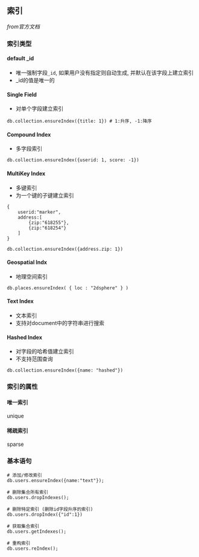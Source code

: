 ## 索引
*from官方文档*


### 索引类型

#### default \_id
* 唯一强制字段`_id`, 如果用户没有指定则自动生成, 并默认在该字段上建立索引
* \_id的值是唯一的

#### Single Field
* 对单个字段建立索引
```
db.collection.ensureIndex({title: 1}) # 1:升序, -1:降序
```

#### Compound Index
* 多字段索引
```
db.collection.ensureIndex({userid: 1, score: -1})
```

#### MultiKey Index
* 多键索引
* 为一个键的子键建立索引
```
{
    userid:"marker",
    address:[
        {zip:"618255"},
        {zip:"618254"}
    ]
}

db.collection.ensureIndex({address.zip: 1})
```

#### Geospatial Indx
* 地理空间索引
```
db.places.ensureIndex( { loc : "2dsphere" } )
```

#### Text Index
*  文本索引
* 支持对document中的字符串进行搜索

#### Hashed Index
* 对字段的哈希值建立索引
* 不支持范围查询
```
db.collection.ensureIndex({name: "hashed"})
```

### 索引的属性
#### 唯一索引
unique

#### 稀疏索引
sparse


### 基本语句
```
# 添加/修改索引
db.users.ensureIndex({name:"text"});

# 删除集合所有索引
db.users.dropIndexes();

# 删除特定索引 (删除id字段升序的索引)
db.users.dropIndex({"id":1})

# 获取集合索引
db.users.getIndexes();

# 重构索引
db.users.reIndex();
```
